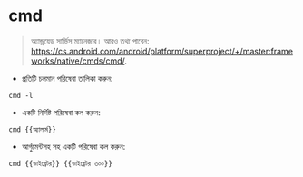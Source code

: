 # cmd

> অ্যান্ড্রয়েড সার্ভিস ম্যানেজার।
> আরও তথ্য পাবেন: <https://cs.android.com/android/platform/superproject/+/master:frameworks/native/cmds/cmd/>.

- প্রতিটি চলমান পরিষেবা তালিকা করুন:

`cmd -l`

- একটি নির্দিষ্ট পরিষেবা কল করুন:

`cmd {{অ্যালার্ম}}`

- আর্গুমেন্টসহ সহ একটি পরিষেবা কল করুন:

`cmd {{ভাইব্রেটর}} {{ভাইব্রেটর ৩০০}}`

